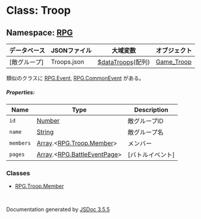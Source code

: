 # Class: Troop

## Namespace: [RPG](RPG.md)

| データベース| JSONファイル | 大域変数 | オブジェクト |
| --- | --- | --- | --- |
| [敵グループ] | Troops.json | [$dataTroops](global.md#datatroops-arrayrpgtroop)(配列) | [Game_Troop](Game_Troop.md) |

類似のクラスに [RPG.Event](RPG.Event.md), [RPG.CommonEvent](RPG.CommonEvent.md) がある。


##### Properties:

| Name | Type | Description |
| --- | --- | --- |
| `id` | [Number](Number.md) | 敵グループID |
| `name` | [String](String.md) | 敵グループ名 |
| `members` | [Array](Array.md).<[RPG.Troop.Member](RPG.Troop.Member.md)> | メンバー |
| `pages` | [Array](Array.md).<[RPG.BattleEventPage](RPG.BattleEventPage.md)> | [バトルイベント] |

### Classes

* [RPG.Troop.Member](RPG.Troop.Member.md)

 <br>

  Documentation generated by [JSDoc 3.5.5](https://github.com/jsdoc3/jsdoc)
